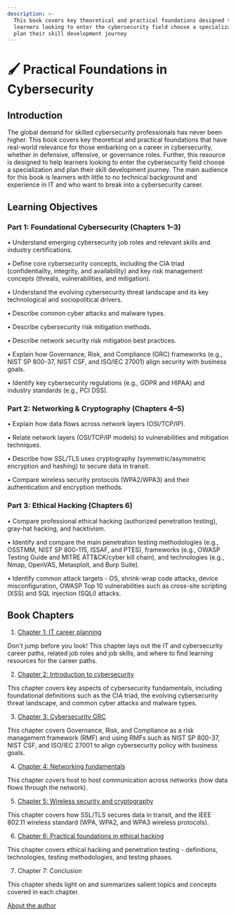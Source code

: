 ```yaml
---
description: >-
  This book covers key theoretical and practical foundations designed to help
  learners looking to enter the cybersecurity field choose a specialization and
  plan their skill development journey
---
```


# 🖌️ Practical Foundations in Cybersecurity

## Introduction

The global demand for skilled cybersecurity professionals has never been higher. This book covers key theoretical and practical foundations that have real-world relevance for those embarking on a career in cybersecurity, whether in defensive, offensive, or governance roles. Further, this resource is designed to help learners looking to enter the cybersecurity field choose a specialization and plan their skill development journey. The main audience for this book is learners with little to no technical background and experience in IT and who want to break into a cybersecurity career.

## Learning Objectives

### Part 1: Foundational Cybersecurity (Chapters 1–3)

• Understand emerging cybersecurity job roles and relevant skills and industry certifications.

• Define core cybersecurity concepts, including the CIA triad (confidentiality, integrity, and availability) and key risk management concepts (threats, vulnerabilities, and mitigation).

• Understand the evolving cybersecurity threat landscape and its key technological and sociopolitical drivers.

• Describe common cyber attacks and malware types.

• Describe cybersecurity risk mitigation methods.

• Describe network security risk mitigation best practices.

• Explain how Governance, Risk, and Compliance (GRC) frameworks (e.g., NIST SP 800-37, NIST CSF, and ISO/IEC 27001) align security with business goals.

• Identify key cybersecurity regulations (e.g., GDPR and HIPAA) and industry standards (e.g., PCI DSS).

### Part 2: Networking & Cryptography (Chapters 4–5)

• Explain how data flows across network layers (OSI/TCP/IP).

• Relate network layers (OSI/TCP/IP models) to vulnerabilities and mitigation techniques.

• Describe how SSL/TLS uses cryptography (symmetric/asymmetric encryption and hashing) to secure data in transit.

• Compare wireless security protocols (WPA2/WPA3) and their authentication and encryption methods.

### Part 3: Ethical Hacking (Chapters 6)

• Compare professional ethical hacking (authorized penetration testing), gray-hat hacking, and hacktivism.

• Identify and compare the main penetration testing methodologies (e.g., OSSTMM, NIST SP 800-115, ISSAF, and PTES), frameworks (e.g., OWASP Testing Guide and MITRE ATT\&CK/cyber kill chain), and technologies (e.g., Nmap, OpenVAS, Metasploit, and Burp Suite).

• Identify common attack targets - OS, shrink-wrap code attacks, device misconfiguration, OWASP Top 10 vulnerabilities such as cross-site scripting (XSS) and SQL injection (SQLi) attacks.

## Book Chapters

1. [Chapter 1: IT career planning](1.-it-career-planning/introduction-it-career-planning.md)

Don't jump before you look! This chapter lays out the IT and cybersecurity career paths, related job roles and job skills, and where to find learning resources for the career paths.

2. [Chapter 2: Introduction to cybersecurity](2.-introduction-to-cybersecurity/introduction-introduction-to-cybersecurity.md)

This chapter covers key aspects of cybersecurity fundamentals, including foundational definitions such as the CIA triad, the evolving cybersecurity threat landscape, and common cyber attacks and malware types.

3. [Chapter 3: Cybersecurity GRC](3.-cybersecurity-grc/introduction-cybersecurity-grc.md)

This chapter covers Governance, Risk, and Compliance as a risk management framework (RMF) and using RMFs such as NIST SP 800-37, NIST CSF, and ISO/IEC 27001 to align cybersecurity policy with business goals.

4. [Chapter 4: Networking fundamentals](4.-networking-fundamentals/introduction-networking-fundamentals.md)

This chapter covers host to host communication across networks (how data flows through the network).

5. [Chapter 5: Wireless security and cryptography](5.-wireless-security-and-cryptography/introduction-wireless-security-and-cryptography/)

This chapter covers how SSL/TLS secures data in transit, and the IEEE 802.11 wireless standard (WPA, WPA2, and WPA3 wireless protocols).

6. [Chapter 6: Practical foundations in ethical hacking ](6.-practical-foundations-in-ethical-hacking/introduction-practical-foundations-in-ethical-hacking.md)

This chapter covers ethical hacking and penetration testing - definitions, technologies, testing methodologies, and testing phases.

7. Chapter 7: Conclusion

This chapter sheds light on and summarizes salient topics and concepts covered in each chapter.

[About the author](https://itnetworkingskills.wordpress.com/baha-abu-shaqra-academic-publications/)
